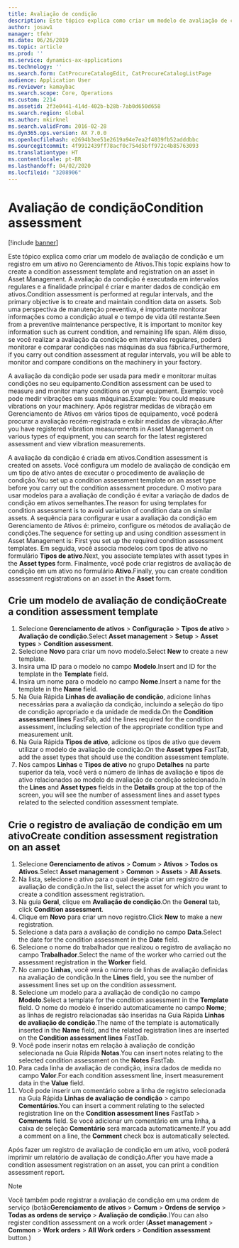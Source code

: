 ```yaml
---
title: Avaliação de condição
description: Este tópico explica como criar um modelo de avaliação de condição e um registro em um ativo no Gerenciamento de Ativos.
author: josaw1
manager: tfehr
ms.date: 06/26/2019
ms.topic: article
ms.prod: ''
ms.service: dynamics-ax-applications
ms.technology: ''
ms.search.form: CatProcureCatalogEdit, CatProcureCatalogListPage
audience: Application User
ms.reviewer: kamaybac
ms.search.scope: Core, Operations
ms.custom: 2214
ms.assetid: 2f3e0441-414d-402b-b28b-7ab0d650d658
ms.search.region: Global
ms.author: mkirknel
ms.search.validFrom: 2016-02-28
ms.dyn365.ops.version: AX 7.0.0
ms.openlocfilehash: e2694b3ee51e2619a94e7ea2f4039fb52adddbbc
ms.sourcegitcommit: 4f9912439ff78acf0c754d5bff972c4b85763093
ms.translationtype: HT
ms.contentlocale: pt-BR
ms.lasthandoff: 04/02/2020
ms.locfileid: "3208906"
---
```

# <a name="condition-assessment"></a><span data-ttu-id="f61de-103">Avaliação de condição</span><span class="sxs-lookup"><span data-stu-id="f61de-103">Condition assessment</span></span>

[!include [banner](../../includes/banner.md)]

 

<span data-ttu-id="f61de-104">Este tópico explica como criar um modelo de avaliação de condição e um registro em um ativo no Gerenciamento de Ativos.</span><span class="sxs-lookup"><span data-stu-id="f61de-104">This topic explains how to create a condition assessment template and registration on an asset in Asset Management.</span></span> <span data-ttu-id="f61de-105">A avaliação da condição é executada em intervalos regulares e a finalidade principal é criar e manter dados de condição em ativos.</span><span class="sxs-lookup"><span data-stu-id="f61de-105">Condition assessment is performed at regular intervals, and the primary objective is to create and maintain condition data on assets.</span></span> <span data-ttu-id="f61de-106">Sob uma perspectiva de manutenção preventiva, é importante monitorar informações como a condição atual e o tempo de vida útil restante.</span><span class="sxs-lookup"><span data-stu-id="f61de-106">Seen from a preventive maintenance perspective, it is important to monitor key information such as current condition, and remaining life span.</span></span> <span data-ttu-id="f61de-107">Além disso, se você realizar a avaliação da condição em intervalos regulares, poderá monitorar e comparar condições nas máquinas da sua fábrica.</span><span class="sxs-lookup"><span data-stu-id="f61de-107">Furthermore, if you carry out condition assessment at regular intervals, you will be able to monitor and compare conditions on the machinery in your factory.</span></span>

<span data-ttu-id="f61de-108">A avaliação da condição pode ser usada para medir e monitorar muitas condições no seu equipamento.</span><span class="sxs-lookup"><span data-stu-id="f61de-108">Condition assessment can be used to measure and monitor many conditions on your equipment.</span></span> <span data-ttu-id="f61de-109">Exemplo: você pode medir vibrações em suas máquinas.</span><span class="sxs-lookup"><span data-stu-id="f61de-109">Example: You could measure vibrations on your machinery.</span></span> <span data-ttu-id="f61de-110">Após registrar medidas de vibração em Gerenciamento de Ativos em vários tipos de equipamento, você poderá procurar a avaliação recém-registrada e exibir medidas de vibração.</span><span class="sxs-lookup"><span data-stu-id="f61de-110">After you have registered vibration measurements in Asset Management on various types of equipment, you can search for the latest registered assessment and view vibration measurements.</span></span>

<span data-ttu-id="f61de-111">A avaliação da condição é criada em ativos.</span><span class="sxs-lookup"><span data-stu-id="f61de-111">Condition assessment is created on assets.</span></span> <span data-ttu-id="f61de-112">Você configura um modelo de avaliação de condição em um tipo de ativo antes de executar o procedimento de avaliação de condição.</span><span class="sxs-lookup"><span data-stu-id="f61de-112">You set up a condition assessment template on an asset type before you carry out the condition assessment procedure.</span></span> <span data-ttu-id="f61de-113">O motivo para usar modelos para a avaliação de condição é evitar a variação de dados de condição em ativos semelhantes.</span><span class="sxs-lookup"><span data-stu-id="f61de-113">The reason for using templates for condition assessment is to avoid variation of condition data on similar assets.</span></span> <span data-ttu-id="f61de-114">A sequência para configurar e usar a avaliação da condição em Gerenciamento de Ativos é: primeiro, configure os métodos de avaliação de condições.</span><span class="sxs-lookup"><span data-stu-id="f61de-114">The sequence for setting up and using condition assessment in Asset Management is: First you set up the required condition assessment templates.</span></span> <span data-ttu-id="f61de-115">Em seguida, você associa modelos com tipos de ativo no formulário **Tipos de ativo**.</span><span class="sxs-lookup"><span data-stu-id="f61de-115">Next, you associate templates with asset types in the **Asset types** form.</span></span> <span data-ttu-id="f61de-116">Finalmente, você pode criar registros de avaliação de condição em um ativo no formulário **Ativo**.</span><span class="sxs-lookup"><span data-stu-id="f61de-116">Finally, you can create condition assessment registrations on an asset in the **Asset** form.</span></span>

## <a name="create-a-condition-assessment-template"></a><span data-ttu-id="f61de-117">Crie um modelo de avaliação de condição</span><span class="sxs-lookup"><span data-stu-id="f61de-117">Create a condition assessment template</span></span>

1. <span data-ttu-id="f61de-118">Selecione **Gerenciamento de ativos** > **Configuração** > **Tipos de ativo** > **Avaliação de condição**.</span><span class="sxs-lookup"><span data-stu-id="f61de-118">Select **Asset management** > **Setup** > **Asset types** > **Condition assessment**.</span></span>
2. <span data-ttu-id="f61de-119">Selecione **Novo** para criar um novo modelo.</span><span class="sxs-lookup"><span data-stu-id="f61de-119">Select **New** to create a new template.</span></span>
3. <span data-ttu-id="f61de-120">Insira uma ID para o modelo no campo **Modelo**.</span><span class="sxs-lookup"><span data-stu-id="f61de-120">Insert and ID for the template in the **Template** field.</span></span>
4. <span data-ttu-id="f61de-121">Insira um nome para o modelo no campo **Nome**.</span><span class="sxs-lookup"><span data-stu-id="f61de-121">Insert a name for the template in the **Name** field.</span></span>
5. <span data-ttu-id="f61de-122">Na Guia Rápida **Linhas de avaliação de condição**, adicione linhas necessárias para a avaliação da condição, incluindo a seleção do tipo de condição apropriado e da unidade de medida.</span><span class="sxs-lookup"><span data-stu-id="f61de-122">On the **Condition assessment lines** FastFab, add the lines required for the condition assessment, including selection of the appropriate condition type and measurement unit.</span></span>
6. <span data-ttu-id="f61de-123">Na Guia Rápida **Tipos de ativo**, adicione os tipos de ativo que devem utilizar o modelo de avaliação de condição.</span><span class="sxs-lookup"><span data-stu-id="f61de-123">On the **Asset types** FastTab, add the asset types that should use the condition assessment template.</span></span>
7. <span data-ttu-id="f61de-124">Nos campos **Linhas** e **Tipos de ativo** no grupo **Detalhes** na parte superior da tela, você verá o número de linhas de avaliação e tipos de ativo relacionados ao modelo de avaliação de condição selecionado.</span><span class="sxs-lookup"><span data-stu-id="f61de-124">In the **Lines** and **Asset types** fields in the **Details** group at the top of the screen, you will see the number of assessment lines and asset types related to the selected condition assessment template.</span></span>


## <a name="create-condition-assessment-registration-on-an-asset"></a><span data-ttu-id="f61de-125">Crie o registro de avaliação de condição em um ativo</span><span class="sxs-lookup"><span data-stu-id="f61de-125">Create condition assessment registration on an asset</span></span>

1. <span data-ttu-id="f61de-126">Selecione **Gerenciamento de ativos** > **Comum** > **Ativos** > **Todos os Ativos**.</span><span class="sxs-lookup"><span data-stu-id="f61de-126">Select **Asset management** > **Common** > **Assets** > **All Assets**.</span></span>
2. <span data-ttu-id="f61de-127">Na lista, selecione o ativo para o qual deseja criar um registro de avaliação de condição.</span><span class="sxs-lookup"><span data-stu-id="f61de-127">In the list, select the asset for which you want to create a condition assessment registration.</span></span>
3. <span data-ttu-id="f61de-128">Na guia **Geral**, clique em **Avaliação de condição**.</span><span class="sxs-lookup"><span data-stu-id="f61de-128">On the **General** tab, click **Condition assessment**.</span></span>
4. <span data-ttu-id="f61de-129">Clique em **Novo** para criar um novo registro.</span><span class="sxs-lookup"><span data-stu-id="f61de-129">Click **New** to make a new registration.</span></span>
5. <span data-ttu-id="f61de-130">Selecione a data para a avaliação de condição no campo **Data**.</span><span class="sxs-lookup"><span data-stu-id="f61de-130">Select the date for the condition assessment in the **Date** field.</span></span>
6. <span data-ttu-id="f61de-131">Selecione o nome do trabalhador que realizou o registro de avaliação no campo **Trabalhador**.</span><span class="sxs-lookup"><span data-stu-id="f61de-131">Select the name of the worker who carried out the assessment registration in the **Worker** field.</span></span>
7. <span data-ttu-id="f61de-132">No campo **Linhas**, você verá o número de linhas de avaliação definidas na avaliação de condição.</span><span class="sxs-lookup"><span data-stu-id="f61de-132">In the **Lines** field, you see the number of assessment lines set up on the condition assessment.</span></span>
8. <span data-ttu-id="f61de-133">Selecione um modelo para a avaliação de condição no campo **Modelo**.</span><span class="sxs-lookup"><span data-stu-id="f61de-133">Select a template for the condition assessment in the **Template** field.</span></span> <span data-ttu-id="f61de-134">O nome do modelo é inserido automaticamente no campo **Nome**; as linhas de registro relacionadas são inseridas na Guia Rápida **Linhas de avaliação de condição**.</span><span class="sxs-lookup"><span data-stu-id="f61de-134">The name of the template is automatically inserted in the **Name** field, and the related registration lines are inserted on the **Condition assessment lines** FastTab.</span></span>
9. <span data-ttu-id="f61de-135">Você pode inserir notas em relação à avaliação de condição selecionada na Guia Rápida **Notas**.</span><span class="sxs-lookup"><span data-stu-id="f61de-135">You can insert notes relating to the selected condition assessment on the **Notes** FastTab.</span></span>
10. <span data-ttu-id="f61de-136">Para cada linha de avaliação de condição, insira dados de medida no campo **Valor**.</span><span class="sxs-lookup"><span data-stu-id="f61de-136">For each condition assessment line, insert measurement data in the **Value** field.</span></span>
11. <span data-ttu-id="f61de-137">Você pode inserir um comentário sobre a linha de registro selecionada na Guia Rápida **Linhas de avaliação de condição** > campo **Comentários**.</span><span class="sxs-lookup"><span data-stu-id="f61de-137">You can insert a comment relating to the selected registration line on the **Condition assessment lines** FastTab > **Comments** field.</span></span> <span data-ttu-id="f61de-138">Se você adicionar um comentário em uma linha, a caixa de seleção **Comentário** será marcada automaticamente.</span><span class="sxs-lookup"><span data-stu-id="f61de-138">If you add a comment on a line, the **Comment** check box is automatically selected.</span></span>

<span data-ttu-id="f61de-139">Após fazer um registro de avaliação de condição em um ativo, você poderá imprimir um relatório de avaliação de condição.</span><span class="sxs-lookup"><span data-stu-id="f61de-139">After you have made a condition assessment registration on an asset, you can print a condition assessment report.</span></span>

>[!NOTE]
><span data-ttu-id="f61de-140">Você também pode registrar a avaliação de condição em uma ordem de serviço (botão**Gerenciamento de ativos** > **Comum** > **Ordens de serviço** > **Todas as ordens de serviço** > **Avaliação de condição**.)</span><span class="sxs-lookup"><span data-stu-id="f61de-140">You can also register condition assessment on a work order (**Asset management** > **Common** > **Work orders** > **All Work orders** > **Condition assessment** button.)</span></span>
